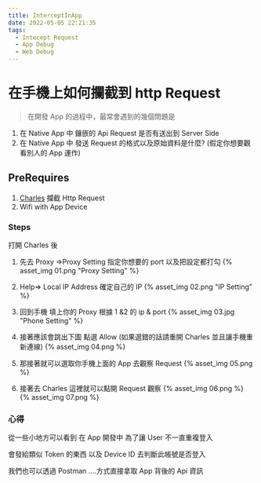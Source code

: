 ```yaml
---
title: InterceptInApp
date: 2022-05-05 22:21:35
tags:
  - Intecept Request
  - App Debug
  - Web Debug
---
```


# 在手機上如何攔截到 http Request

> 在開發 App 的過程中，最常會遇到的幾個問題是

1. 在 Native App 中 鑲嵌的 Api Request 是否有送出到 Server Side
2. 在 Native App 中 發送 Request 的格式以及原始資料是什麼?
   (假定你想要觀看別人的 App 運作)

## PreRequires

1. [Charles](https://www.charlesproxy.com/) 攔截 Http Request
2. Wifi with App Device

### Steps

打開 Charles 後

1. 先去 Proxy =>Proxy Setting
   指定你想要的 port 以及把設定都打勾
   {% asset_img 01.png "Proxy Setting" %}

2. Help=> Local IP Address
   確定自己的 IP
   {% asset_img 02.png "IP Setting" %}

3. 回到手機 填上你的 Proxy 根據 1 &2 的 ip & port
   {% asset_img 03.jpg "Phone Setting" %}

4. 接著應該會跳出下圖 點選 Allow (如果選錯的話請重開 Charles 並且讓手機重新連線)
   {% asset_img 04.png %}
5. 那接著就可以選取你手機上面的 App 去觀察 Request
   {% asset_img 05.png %}

6. 接著去 Charles 這裡就可以點開 Request 觀察
   {% asset_img 06.png %}
   {% asset_img 07.png %}

### 心得

從一些小地方可以看到 在 App 開發中 為了讓 User 不一直重複登入

會發給類似 Token 的東西 以及 Device ID 去判斷此帳號是否登入

我們也可以透過 Postman ....方式直接拿取 App 背後的 Api 資訊
